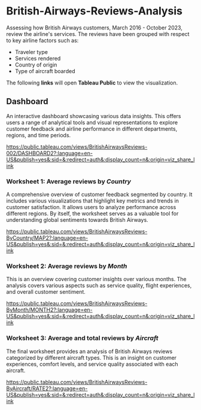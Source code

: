 # British-Airways-Reviews-Analysis
Assessing how British Airways customers, March 2016 - October 2023, review the airline's services. The reviews have been grouped with respect to key airline factors such as:
- Traveler type
- Services rendered
- Country of origin
- Type of aircraft boarded

The following **links** will open **Tableau Public** to view the visualization.

## Dashboard
An interactive dashboard showcasing various data insights. This offers users a range of analytical tools and visual representations to explore customer feedback and airline performance in different departments, regions, and time periods.

https://public.tableau.com/views/BritishAirwaysReviews-002/DASHBOARD2?:language=en-US&publish=yes&:sid=&:redirect=auth&:display_count=n&:origin=viz_share_link

### Worksheet 1: Average reviews by _Country_
A comprehensive overview of customer feedback segmented by country. It includes various visualizations that highlight key metrics and trends in customer satisfaction. It allows users to analyze performance across different regions. By itself, the worksheet serves as a valuable tool for understanding global sentiments towards British Airways.

https://public.tableau.com/views/BritishAirwaysReviews-ByCountry/MAP2?:language=en-US&publish=yes&:sid=&:redirect=auth&:display_count=n&:origin=viz_share_link

### Worksheet 2: Average reviews by _Month_
This is an overview covering customer insights over various months. The analysis covers various aspects such as service quality, flight experiences, and overall customer sentiment.

https://public.tableau.com/views/BritishAirwaysReviews-ByMonth/MONTH2?:language=en-US&publish=yes&:sid=&:redirect=auth&:display_count=n&:origin=viz_share_link

### Worksheet 3: Average and total reviews by _Aircraft_
The final worksheet provides an analysis of British Airways reviews categorized by different aircraft types. This is an insight on customer experiences, comfort levels, and service quality associated with each aircraft.

https://public.tableau.com/views/BritishAirwaysReviews-ByAircraft/RATE2?:language=en-US&publish=yes&:sid=&:redirect=auth&:display_count=n&:origin=viz_share_link
